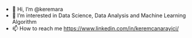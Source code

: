- 👋 Hi, I’m @keremara
- 👀 I’m interested in Data Science, Data Analysis and Machine Learning Algorithm
- 📫 How to reach me https://www.linkedin.com/in/keremcanarayici/
<!---
keremara/keremara is a ✨ special ✨ repository because its `README.md` (this file) appears on your GitHub profile.
You can click the Preview link to take a look at your changes.
--->
